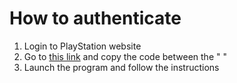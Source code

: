 # How to authenticate
1) Login to PlayStation website
2) Go to [this link](https://ca.account.sony.com/api/v1/ssocookie) and copy the code between the " "
3) Launch the program and follow the instructions

